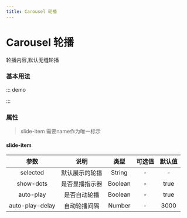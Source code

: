 ```yaml
---
title: Carousel 轮播
---
```


# Carousel 轮播
轮播内容,默认无缝轮播
### 基本用法
::: demo

<template>
   <div class="container">
       <v-slide :selected.sync="selectedItem">
            <v-slideitem name="1">
               <div class="block">
                   1
               </div>
            </v-slideitem>
             <v-slideitem name="2">
                <div class="block">
                    2
                </div>
             </v-slideitem>
              <v-slideitem name="3">
                 <div class="block">
                     3
                 </div>
              </v-slideitem>
          </v-slide>
   </div>
</template>

<script>
import vSlide from '../../src/slide/slide'
import vSlideitem from '../../src/slide/slide-item'
export default {
    data(){
        return {
            selectedItem:'1'
        }
    },
    components: {
        vSlide,
        vSlideitem
    }
}
</script>
<style lang="scss">
    .container {
        height:250px;
        .block {
                line-height:200px;
                background:#364d78;
                text-align:center;
                color:#fff;
                font-size:25px;
            }
    }
</style>
:::
### 属性
> slide-item 需要name作为唯一标示 

#### slide-item
| 参数 | 说明 | 类型 | 可选值 | 默认值 |
| :---: | :----: | :----: | :----: | :----: |
| selected | 默认展示的轮播 | String | - | - |
| show-dots | 是否显播指示器 | Boolean | - | true |
| auto-play | 是否自动轮播 | Boolean | - | true |
| auto-play-delay | 自动轮播间隔 | Number | - | 3000 |